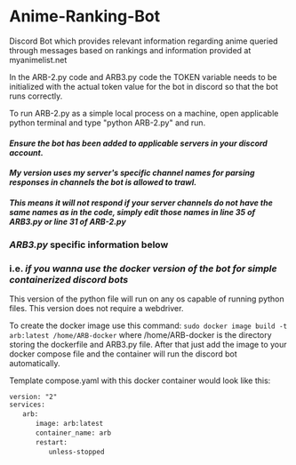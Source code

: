 # Anime-Ranking-Bot
Discord Bot which provides relevant information regarding anime queried through messages based on rankings and information provided at myanimelist.net

In the ARB-2.py code and ARB3.py code the TOKEN variable needs to be initialized with the actual token value for the bot in discord so that the bot runs correctly.

To run ARB-2.py as a simple local process on a machine, open applicable python terminal and type  "python ARB-2.py" and run. 

#### *Ensure the bot has been added to applicable servers in your discord account.* ####
#### *My version uses my server's specific channel names for parsing responses in channels the bot is allowed to trawl.* ####
#### *This means it will not respond if your server channels do not have the same names as in the code, simply edit those names in line 35 of ARB3.py or line 31 of ARB-2.py* ####

### *ARB3.py* specific information below ###
### i.e. *if you wanna use the docker version of the bot for simple containerized discord bots* ###

This version of the python file will run on any os capable of running python files. 
This version does not require a webdriver. 

To create the docker image use this command: 
`sudo docker image build -t arb:latest /home/ARB-docker`
where /home/ARB-docker is the directory storing the dockerfile and ARB3.py file. 
After that just add the image to your docker compose file and the container will run the discord bot automatically.

Template compose.yaml with this docker container would look like this:

`version: "2"`<br>
`services:`<br>
&nbsp;&nbsp;&nbsp;&nbsp;&nbsp;&nbsp;`arb:`<br>
&nbsp;&nbsp;&nbsp;&nbsp;&nbsp;&nbsp;&nbsp;&nbsp;&nbsp;&nbsp;&nbsp;&nbsp;`image: arb:latest`<br>
&nbsp;&nbsp;&nbsp;&nbsp;&nbsp;&nbsp;&nbsp;&nbsp;&nbsp;&nbsp;&nbsp;&nbsp;`container_name: arb`<br>
&nbsp;&nbsp;&nbsp;&nbsp;&nbsp;&nbsp;&nbsp;&nbsp;&nbsp;&nbsp;&nbsp;&nbsp;`restart:`<br>
&nbsp;&nbsp;&nbsp;&nbsp;&nbsp;&nbsp;&nbsp;&nbsp;&nbsp;&nbsp;&nbsp;&nbsp;&nbsp;&nbsp;&nbsp;&nbsp;&nbsp;&nbsp;`unless-stopped`<br>
